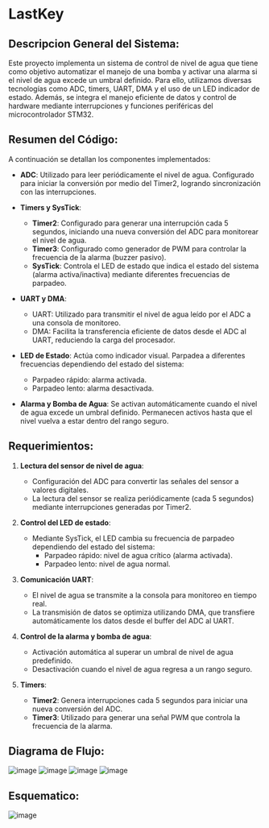 # LastKey

## Descripcion General del Sistema:
Este proyecto implementa un sistema de control de nivel de agua que tiene como objetivo automatizar el manejo de una bomba y activar una alarma si el nivel de agua excede un umbral definido. Para ello, utilizamos diversas tecnologías como ADC, timers, UART, DMA y el uso de un LED indicador de estado. Además, se integra el manejo eficiente de datos y control de hardware mediante interrupciones y funciones periféricas del microcontrolador STM32.


## Resumen del Código:
A continuación se detallan los componentes implementados:

- **ADC**: Utilizado para leer periódicamente el nivel de agua. Configurado para iniciar la conversión por medio del Timer2, logrando sincronización con las interrupciones.

- **Timers y SysTick**:
  - **Timer2**: Configurado para generar una interrupción cada 5 segundos, iniciando una nueva conversión del ADC para monitorear el nivel de agua.
  - **Timer3**: Configurado como generador de PWM para controlar la frecuencia de la alarma (buzzer pasivo).
  - **SysTick**: Controla el LED de estado que indica el estado del sistema (alarma activa/inactiva) mediante diferentes frecuencias de parpadeo.

- **UART y DMA**: 
  - UART: Utilizado para transmitir el nivel de agua leído por el ADC a una consola de monitoreo.
  - DMA: Facilita la transferencia eficiente de datos desde el ADC al UART, reduciendo la carga del procesador.

- **LED de Estado**: Actúa como indicador visual. Parpadea a diferentes frecuencias dependiendo del estado del sistema:
  - Parpadeo rápido: alarma activada.
  - Parpadeo lento: alarma desactivada.

- **Alarma y Bomba de Agua**: Se activan automáticamente cuando el nivel de agua excede un umbral definido. Permanecen activos hasta que el nivel vuelva a estar dentro del rango seguro.


## Requerimientos:
1. **Lectura del sensor de nivel de agua**:
   - Configuración del ADC para convertir las señales del sensor a valores digitales.
   - La lectura del sensor se realiza periódicamente (cada 5 segundos) mediante interrupciones generadas por Timer2.

2. **Control del LED de estado**:
   - Mediante SysTick, el LED cambia su frecuencia de parpadeo dependiendo del estado del sistema:
     - Parpadeo rápido: nivel de agua crítico (alarma activada).
     - Parpadeo lento: nivel de agua normal.

3. **Comunicación UART**:
   - El nivel de agua se transmite a la consola para monitoreo en tiempo real.
   - La transmisión de datos se optimiza utilizando DMA, que transfiere automáticamente los datos desde el buffer del ADC al UART.

4. **Control de la alarma y bomba de agua**:
   - Activación automática al superar un umbral de nivel de agua predefinido.
   - Desactivación cuando el nivel de agua regresa a un rango seguro.

5. **Timers**:
   - **Timer2**: Genera interrupciones cada 5 segundos para iniciar una nueva conversión del ADC.
   - **Timer3**: Utilizado para generar una señal PWM que controla la frecuencia de la alarma.


## Diagrama de Flujo:
![image](https://github.com/user-attachments/assets/c71f6a14-9be3-4130-a8ff-d4e19abba010)
![image](https://github.com/user-attachments/assets/75bb9de7-ba86-4472-89c4-210bcd201e9e)
![image](https://github.com/user-attachments/assets/4ac2a041-2e6c-4246-85ff-6325c36fa42a)
![image](https://github.com/user-attachments/assets/9020fdf5-82ed-4f22-97c8-d752fd37ad43)

## Esquematico: 
![image](https://github.com/user-attachments/assets/7912b256-3a19-4c0d-9c64-8fde71c62823)


